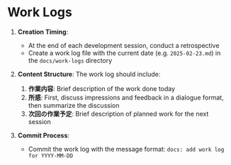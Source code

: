 # Work Logs

1. **Creation Timing**:
   - At the end of each development session, conduct a retrospective
   - Create a work log file with the current date (e.g. `2025-02-23.md`) in the `docs/work-logs` directory

2. **Content Structure**:
   The work log should include:
   1. **作業内容**: Brief description of the work done today
   2. **所感**: First, discuss impressions and feedback in a dialogue format, then summarize the discussion
   3. **次回の作業予定**: Brief description of planned work for the next session

3. **Commit Process**:
   - Commit the work log with the message format: `docs: add work log for YYYY-MM-DD`
